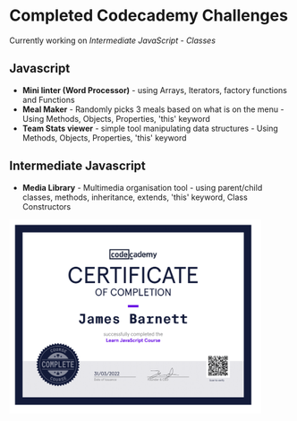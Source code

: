 # Completed Codecademy Challenges

Currently working on _Intermediate JavaScript - Classes_

**Javascript**
------------------------
 - **Mini linter (Word Processor)** - using Arrays, Iterators, factory functions and Functions
 - **Meal Maker** - Randomly picks 3 meals based on what is on the menu - Using Methods, Objects, Properties, 'this' keyword
 - **Team Stats viewer** - simple tool manipulating data structures - Using Methods, Objects, Properties, 'this' keyword

**Intermediate Javascript**
------------------------
- **Media Library** - Multimedia organisation tool - using parent/child classes, methods, inheritance, extends, 'this' keyword, Class Constructors

<img src="https://github.com/JamesBarnett99/Codecademy-Challenges/blob/main/certificates/Codecademy-js-cert-1.png" width="450">
